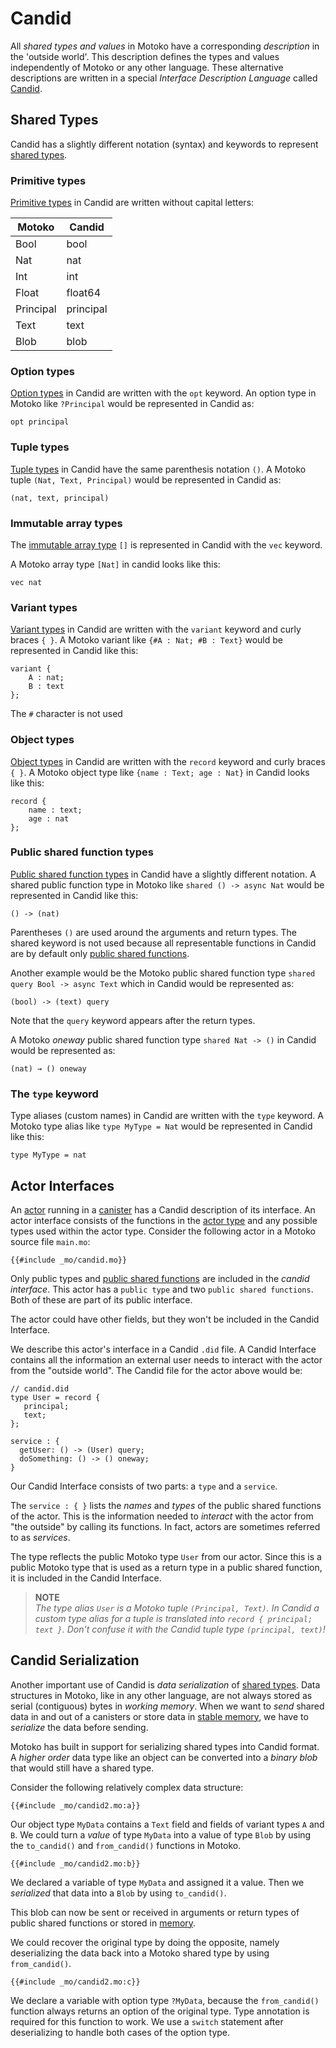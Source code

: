 # Candid

All _shared types and values_ in Motoko have a corresponding _description_ in the 'outside world'. This description defines the types and values independently of Motoko or any other language. These alternative descriptions are written in a special _Interface Description Language_ called [Candid](https://internetcomputer.org/docs/current/references/candid-ref).

## Shared Types

Candid has a slightly different notation (syntax) and keywords to represent [shared types](/internet-computer-programming-concepts/async-data/shared-types.html).

### Primitive types

[Primitive types](/internet-computer-programming-concepts/async-data/shared-types.html#shared-primitive-types) in Candid are written without capital letters:

| Motoko    | Candid    |
| --------- | --------- |
| Bool      | bool      |
| Nat       | nat       |
| Int       | int       |
| Float     | float64   |
| Principal | principal |
| Text      | text      |
| Blob      | blob      |

### Option types

[Option types](/internet-computer-programming-concepts/async-data/shared-types.html#shared-option-types) in Candid are written with the `opt` keyword. An option type in Motoko like `?Principal` would be represented in Candid as:

```candid
opt principal
```

### Tuple types

[Tuple types](/internet-computer-programming-concepts/async-data/shared-types.html#shared-tuple-types) in Candid have the same parenthesis notation `()`. A Motoko tuple `(Nat, Text, Principal)` would be represented in Candid as:

```candid
(nat, text, principal)
```

### Immutable array types

The [immutable array type](/internet-computer-programming-concepts/async-data/shared-types.html#shared-immutable-array-types) `[]` is represented in Candid with the `vec` keyword.

A Motoko array type `[Nat]` in candid looks like this:

```candid
vec nat
```

### Variant types

[Variant types](/internet-computer-programming-concepts/async-data/shared-types.html#shared-variant-types) in Candid are written with the `variant` keyword and curly braces `{ }`. A Motoko variant like `{#A : Nat; #B : Text}` would be represented in Candid like this:

```candid
variant {
    A : nat;
    B : text
};
```

The `#` character is not used

### Object types

[Object types](/internet-computer-programming-concepts/async-data/shared-types.html#shared-object-types) in Candid are written with the `record` keyword and curly braces `{ }`. A Motoko object type like `{name : Text; age : Nat}` in Candid looks like this:

```candid
record {
    name : text;
    age : nat
};
```

### Public shared function types

[Public shared function types](/internet-computer-programming-concepts/async-data/shared-types.html#shared-function-types) in Candid have a slightly different notation. A shared public function type in Motoko like `shared () -> async Nat` would be represented in Candid like this:

```candid
() -> (nat)
```

Parentheses `()` are used around the arguments and return types. The shared keyword is not used because all representable functions in Candid are by default only [public shared functions](/internet-computer-programming-concepts/actors.html#public-shared-functions-in-actors).

Another example would be the Motoko public shared function type `shared query Bool -> async Text` which in Candid would be represented as:

```candid
(bool) -> (text) query
```

Note that the `query` keyword appears after the return types.

A Motoko _oneway_ public shared function type `shared Nat -> ()` in Candid would be represented as:

```candid
(nat) → () oneway
```

### The `type` keyword

Type aliases (custom names) in Candid are written with the `type` keyword. A Motoko type alias like `type MyType = Nat` would be represented in Candid like this:

```candid
type MyType = nat
```

## Actor Interfaces

An [actor](/internet-computer-programming-concepts/actors.html) running in a [canister](/internet-computer-programming-concepts/actors/actor-to-canister.html) has a Candid description of its interface. An actor interface consists of the functions in the [actor type](/internet-computer-programming-concepts/actors.html#actor-type) and any possible types used within the actor type. Consider the following actor in a Motoko source file `main.mo`:

```motoko
{{#include _mo/candid.mo}}
```

Only public types and [public shared functions](/internet-computer-programming-concepts/actors.html#public-shared-functions-in-actors) are included in the _candid interface_. This actor has a `public type` and two `public shared functions`. Both of these are part of its public interface.

The actor could have other fields, but they won't be included in the Candid Interface.

We describe this actor's interface in a Candid `.did` file. A Candid Interface contains all the information an external user needs to interact with the actor from the "outside world". The Candid file for the actor above would be:

```candid
// candid.did
type User = record {
   principal;
   text;
};

service : {
  getUser: () -> (User) query;
  doSomething: () -> () oneway;
}
```

Our Candid Interface consists of two parts: a `type` and a `service`.

The `service : { }` lists the _names_ and _types_ of the public shared functions of the actor. This is the information needed to _interact_ with the actor from "the outside" by calling its functions. In fact, actors are sometimes referred to as _services_.

The type reflects the public Motoko type `User` from our actor. Since this is a public Motoko type that is used as a return type in a public shared function, it is included in the Candid Interface.

> **NOTE**  
> _The type alias `User` is a Motoko tuple `(Principal, Text)`. In Candid a custom type alias for a tuple is translated into `record { principal; text }`. Don't confuse it with the Candid tuple type `(principal, text)`!_

## Candid Serialization

Another important use of Candid is _data serialization_ of [shared types](/internet-computer-programming-concepts/async-data/shared-types.html). Data structures in Motoko, like in any other language, are not always stored as serial (contiguous) bytes in _working memory_. When we want to _send_ shared data in and out of a canisters or store data in [stable memory](/advanced-concepts/scalability/stable-storage.html), we have to _serialize_ the data before sending.

Motoko has built in support for serializing shared types into Candid format. A _higher order_ data type like an object can be converted into a _binary blob_ that would still have a shared type.

Consider the following relatively complex data structure:

```motoko
{{#include _mo/candid2.mo:a}}
```

Our object type `MyData` contains a `Text` field and fields of variant types `A` and `B`. We could turn a _value_ of type `MyData` into a value of type `Blob` by using the `to_candid()` and `from_candid()` functions in Motoko.

```motoko
{{#include _mo/candid2.mo:b}}
```

We declared a variable of type `MyData` and assigned it a value. Then we _serialized_ that data into a `Blob` by using `to_candid()`.

This blob can now be sent or received in arguments or return types of public shared functions or stored in [memory](/advanced-concepts/scalability/stable-storage.html).

We could recover the original type by doing the opposite, namely deserializing the data back into a Motoko shared type by using `from_candid()`.

```motoko
{{#include _mo/candid2.mo:c}}
```

We declare a variable with option type `?MyData`, because the `from_candid()` function always returns an option of the original type. Type annotation is required for this function to work. We use a `switch` statement after deserializing to handle both cases of the option type.
